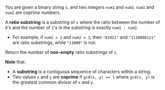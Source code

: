 You are given a binary string `s`, and two integers `num1` and `num2`. `num1` and `num2` are coprime numbers.

A **ratio substring** is a substring of `s` where the ratio between the number of `0`'s and the number of `1`'s in the substring is exactly `num1 : num2`.

- For example, if `num1 = 2` and `num2 = 3`, then `"01011"` and `"1110000111"` are ratio substrings, while `"11000"` is not.

Return the number of **non-empty** ratio substrings of `s`.

**Note** that:

- A **substring** is a contiguous sequence of characters within a string.
- Two values `x` and `y` are **coprime** if `gcd(x, y) == 1` where `gcd(x, y)` is the greatest common divisor of `x` and `y`.